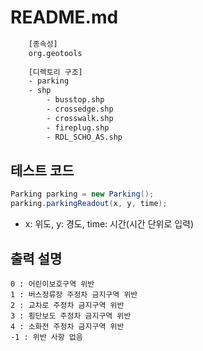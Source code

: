 # README.md

```bash
    [종속성]
    org.geotools
    
    [디렉토리 구조]
    - parking
    - shp
        - busstop.shp
        - crossedge.shp
        - crosswalk.shp
        - fireplug.shp
        - RDL_SCHO_AS.shp
```

## 테스트 코드

```java
Parking parking = new Parking();
parking.parkingReadout(x, y, time);
```

- x: 위도, y: 경도, time: 시간(시간 단위로 입력)

## 출력 설명

```text
0 : 어린이보호구역 위반
1 : 버스정류장 주정차 금지구역 위반
2 : 교차로 주정차 금지구역 위반
3 : 횡단보도 주정차 금지구역 위반
4 : 소화전 주정차 금지구역 위반
-1 : 위반 사항 없음
```
